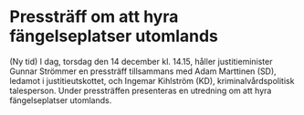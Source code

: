 # Pressträff om att hyra fängelseplatser utomlands

(Ny tid) I dag, torsdag den 14 december kl. 14.15, håller justitieminister Gunnar Strömmer en pressträff tillsammans med Adam Marttinen (SD), ledamot i justitieutskottet, och Ingemar Kihlström (KD), kriminalvårdspolitisk talesperson. Under pressträffen presenteras en utredning om att hyra fängelseplatser utomlands.
